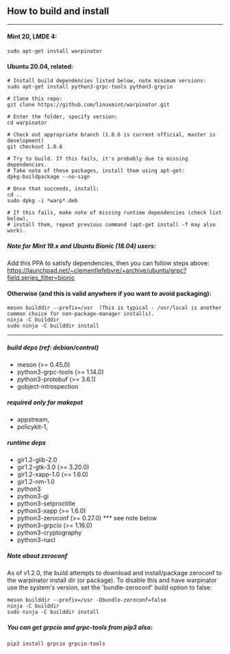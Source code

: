 ## How to build and install
________
#### Mint 20, LMDE 4:
```
sudo apt-get install warpinator
```

#### Ubuntu 20.04, related:
```
# Install build dependencies listed below, note minimum versions:
sudo apt-get install python3-grpc-tools python3-grpcio

# Clone this repo:
git clone https://github.com/linuxmint/warpinator.git

# Enter the folder, specify version:
cd warpinator

# Check out appropriate branch (1.0.6 is current official, master is development)
git checkout 1.0.6

# Try to build. If this fails, it's probably due to missing dependencies.
# Take note of these packages, install them using apt-get:
dpkg-buildpackage --no-sign

# Once that succeeds, install:
cd ..
sudo dpkg -i *warp*.deb

# If this fails, make note of missing runtime dependencies (check list below),
# install them, repeat previous command (apt-get install -f may also work).
```
##### Note for Mint 19.x and Ubuntu Bionic (18.04) users:

Add this PPA to satisfy dependencies, then you can follow steps above:
<https://launchpad.net/~clementlefebvre/+archive/ubuntu/grpc?field.series_filter=bionic>

#### Otherwise (and this is valid anywhere if you want to avoid packaging):
```
meson builddir --prefix=/usr  (This is typical - /usr/local is another common choice for non-package-manager installs).
ninja -C builddir
sudo ninja -C builddir install
```
_____
##### build deps (ref: debian/control)
- meson (>= 0.45.0)
- python3-grpc-tools (>= 1.14.0)
- python3-protobuf (>= 3.6.1)
- gobject-introspection

##### required only for makepot
- appstream,
- policykit-1,

##### runtime deps
- gir1.2-glib-2.0
- gir1.2-gtk-3.0 (>= 3.20.0)
- gir1.2-xapp-1.0 (>= 1.6.0)
- gir1.2-nm-1.0
- python3
- python3-gi
- python3-setproctitle
- python3-xapp (>= 1.6.0)
- python3-zeroconf (>= 0.27.0) *** see note below
- python3-grpcio (>= 1.16.0)
- python3-cryptography
- python3-nacl

##### Note about zeroconf
As of v1.2.0, the build attempts to download and install/package zeroconf to the warpinator install dir (or package). To disable this and have warpinator use the system's version, set the 'bundle-zeroconf' build option to false:
```
meson builddir --prefix=/usr -Dbundle-zeroconf=false
ninja -C builddir
sudo ninja -C builddir install
```

##### You can get grpcio and grpc-tools from pip3 also:
```
pip3 install grpcio grpcio-tools
```
